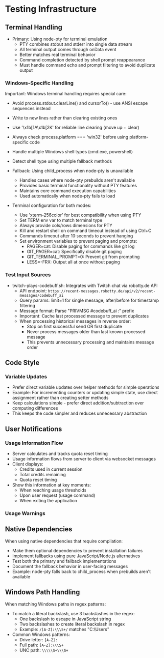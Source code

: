 # Testing Infrastructure

## Terminal Handling

- Primary: Using node-pty for terminal emulation
  - PTY combines stdout and stderr into single data stream
  - All terminal output comes through onData event
  - Better matches real terminal behavior
  - Command completion detected by shell prompt reappearance
  - Must handle command echo and prompt filtering to avoid duplicate output

### Windows-Specific Handling

Important: Windows terminal handling requires special care:
- Avoid process.stdout.clearLine() and cursorTo() - use ANSI escape sequences instead
- Write to new lines rather than clearing existing ones
- Use '\x1b[1A\x1b[2K' for reliable line clearing (move up + clear)
- Always check process.platform === 'win32' before using platform-specific code
- Handle multiple Windows shell types (cmd.exe, powershell)
- Detect shell type using multiple fallback methods

- Fallback: Using child_process when node-pty is unavailable
  - Handles cases where node-pty prebuilds aren't available
  - Provides basic terminal functionality without PTY features
  - Maintains core command execution capabilities
  - Used automatically when node-pty fails to load

- Terminal configuration for both modes:
  - Use 'xterm-256color' for best compatibility when using PTY
  - Set TERM env var to match terminal type
  - Always provide cols/rows dimensions for PTY
  - Kill and restart shell on command timeout instead of using Ctrl+C
  - Commands timeout after 10 seconds to prevent hanging
  - Set environment variables to prevent paging and prompts:
    - PAGER=cat: Disable paging for commands like git log
    - GIT_PAGER=cat: Specifically disable git paging
    - GIT_TERMINAL_PROMPT=0: Prevent git from prompting
    - LESS=-FRX: Output all at once without paging

### Test Input Sources

- twitch-plays-codebuff.sh: Integrates with Twitch chat via robotty.de API
  - API endpoint: `https://recent-messages.robotty.de/api/v2/recent-messages/codebuff_ai`
  - Query params: limit=1 for single message, after/before for timestamp filtering
  - Message format: Parse "PRIVMSG #codebuff_ai :" prefix
  - Important: Cache last processed message to prevent duplicates
  - When processing historical messages in reverse order:
    - Stop on first successful send OR first duplicate
    - Never process messages older than last known processed message
    - This prevents unnecessary processing and maintains message order

## Code Style

### Variable Updates

- Prefer direct variable updates over helper methods for simple operations
- Example: For incrementing counters or updating simple state, use direct assignment rather than creating setter methods
- Keep calculations simple - prefer direct addition/subtraction over computing differences
- This keeps the code simpler and reduces unnecessary abstraction

## User Notifications

### Usage Information Flow

- Server calculates and tracks quota reset timing
- Usage information flows from server to client via websocket messages
- Client displays:
  - Credits used in current session
  - Total credits remaining
  - Quota reset timing
- Show this information at key moments:
  - When reaching usage thresholds
  - Upon user request (usage command)
  - When exiting the application

### Usage Warnings

## Native Dependencies

When using native dependencies that require compilation:
- Make them optional dependencies to prevent installation failures
- Implement fallbacks using pure JavaScript/Node.js alternatives
- Test both the primary and fallback implementations
- Document the fallback behavior in user-facing messages
- Example: node-pty falls back to child_process when prebuilds aren't available

## Windows Path Handling

When matching Windows paths in regex patterns:
- To match a literal backslash, use 3 backslashes in the regex:
  - One backslash to escape in JavaScript string
  - Two backslashes to create literal backslash in regex
  - Example: `/[A-Z]:\\\S+/` matches "C:\Users"
- Common Windows patterns:
  - Drive letter: `[A-Z]:`
  - Full path: `[A-Z]:\\\S+`
  - UNC path: `\\\\\S+\\\S+`

